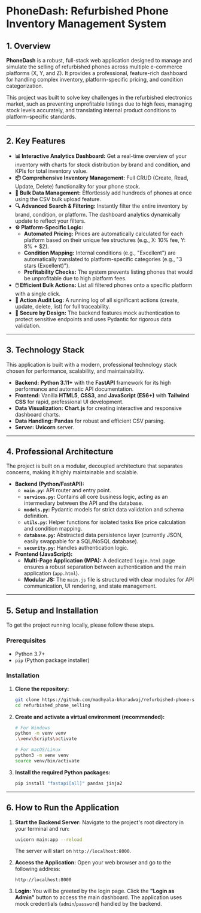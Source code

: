 # PhoneDash: Refurbished Phone Inventory Management System

## 1. Overview

**PhoneDash** is a robust, full-stack web application designed to manage and simulate the selling of refurbished phones across multiple e-commerce platforms (X, Y, and Z). It provides a professional, feature-rich dashboard for handling complex inventory, platform-specific pricing, and condition categorization.

This project was built to solve key challenges in the refurbished electronics market, such as preventing unprofitable listings due to high fees, managing stock levels accurately, and translating internal product conditions to platform-specific standards.

---

## 2. Key Features

* **📊 Interactive Analytics Dashboard:** Get a real-time overview of your inventory with charts for stock distribution by brand and condition, and KPIs for total inventory value.
* **📦 Comprehensive Inventory Management:** Full CRUD (Create, Read, Update, Delete) functionality for your phone stock.
* **📑 Bulk Data Management:** Effortlessly add hundreds of phones at once using the CSV bulk upload feature.
* **🔍 Advanced Search & Filtering:** Instantly filter the entire inventory by brand, condition, or platform. The dashboard analytics dynamically update to reflect your filters.
* **⚙️ Platform-Specific Logic:**
    * **Automated Pricing:** Prices are automatically calculated for each platform based on their unique fee structures (e.g., X: 10% fee, Y: 8% + $2).
    * **Condition Mapping:** Internal conditions (e.g., "Excellent") are automatically translated to platform-specific categories (e.g., "3 stars (Excellent)").
    * **Profitability Checks:** The system prevents listing phones that would be unprofitable due to high platform fees.
* **🖱️ Efficient Bulk Actions:** List all filtered phones onto a specific platform with a single click.
* **📝 Action Audit Log:** A running log of all significant actions (create, update, delete, list) for full traceability.
* **🔐 Secure by Design:** The backend features mock authentication to protect sensitive endpoints and uses Pydantic for rigorous data validation.

---

## 3. Technology Stack

This application is built with a modern, professional technology stack chosen for performance, scalability, and maintainability.

* **Backend:** **Python 3.11+** with the **FastAPI** framework for its high performance and automatic API documentation.
* **Frontend:** Vanilla **HTML5**, **CSS3**, and **JavaScript (ES6+)** with **Tailwind CSS** for rapid, professional UI development.
* **Data Visualization:** **Chart.js** for creating interactive and responsive dashboard charts.
* **Data Handling:** **Pandas** for robust and efficient CSV parsing.
* **Server:** **Uvicorn** server.

---

## 4. Professional Architecture

The project is built on a modular, decoupled architecture that separates concerns, making it highly maintainable and scalable.

* **Backend (Python/FastAPI):**
    * **`main.py`:** API router and entry point.
    * **`services.py`:** Contains all core business logic, acting as an intermediary between the API and the database.
    * **`models.py`:** Pydantic models for strict data validation and schema definition.
    * **`utils.py`:** Helper functions for isolated tasks like price calculation and condition mapping.
    * **`database.py`:** Abstracted data persistence layer (currently JSON, easily swappable for a SQL/NoSQL database).
    * **`security.py`:** Handles authentication logic.
* **Frontend (JavaScript):**
    * **Multi-Page Application (MPA):** A dedicated `login.html` page ensures a robust separation between authentication and the main application (`app.html`).
    * **Modular JS:** The `main.js` file is structured with clear modules for API communication, UI rendering, and state management.

---

## 5. Setup and Installation

To get the project running locally, please follow these steps.

### Prerequisites
* Python 3.7+
* `pip` (Python package installer)

### Installation
1.  **Clone the repository:**
    ```bash
    git clone https://github.com/madhyala-bharadwaj/refurbished-phone-selling/
    cd refurbished_phone_selling
    ```

2.  **Create and activate a virtual environment (recommended):**
    ```bash
    # For Windows
    python -m venv venv
    .\venv\Scripts\activate

    # For macOS/Linux
    python3 -m venv venv
    source venv/bin/activate
    ```

3.  **Install the required Python packages:**
    ```bash
    pip install "fastapi[all]" pandas jinja2
    ```

---

## 6. How to Run the Application

1.  **Start the Backend Server:**
    Navigate to the project's root directory in your terminal and run:
    ```bash
    uvicorn main:app --reload
    ```
    The server will start on `http://localhost:8000`.

2.  **Access the Application:**
    Open your web browser and go to the following address:
    ```
    http://localhost:8000
    ```

3.  **Login:**
    You will be greeted by the login page. Click the **"Login as Admin"** button to access the main dashboard. The application uses mock credentials (`admin`/`password`) handled by the backend.



